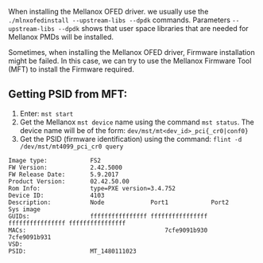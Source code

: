 When installing the Mellanox OFED driver. we usually use the ```./mlnxofedinstall --upstream-libs --dpdk``` commands. Parameters ```--upstream-libs --dpdk``` shows that user space libraries that are needed for Mellanox PMDs will be installed.


Sometimes, when installing the Mellanox OFED driver, Firmware installation might be failed. In this case, we can try to use the Mellanox Firmware Tool (MFT) to install the Firmware required.

## Getting PSID from MFT:
1. Enter: `mst start`
2. Get the Mellanox `mst device` name using the command `mst status`. 
The device name will be of the form: `dev/mst/mt<dev_id>_pci{_cr0|conf0}` 	 
3. Get the PSID (firmware identification) using the command: `flint -d /dev/mst/mt4099_pci_cr0 query`
```
Image type:            FS2
FW Version:            2.42.5000
FW Release Date:       5.9.2017
Product Version:       02.42.50.00
Rom Info:              type=PXE version=3.4.752
Device ID:             4103
Description:           Node             Port1            Port2            Sys image
GUIDs:                 ffffffffffffffff ffffffffffffffff ffffffffffffffff ffffffffffffffff
MACs:                                       7cfe9091b930     7cfe9091b931
VSD:
PSID:                  MT_1480111023
```

